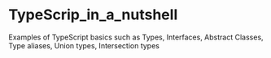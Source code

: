 # TypeScrip_in_a_nutshell
Examples of TypeScript basics such as Types, Interfaces, Abstract Classes, Type aliases, Union types, Intersection types
